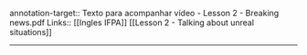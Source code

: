 annotation-target:: Texto para acompanhar vídeo - Lesson 2 - Breaking news.pdf
Links:: [[Ingles IFPA]] [[Lesson 2 - Talking about unreal situations]]

---